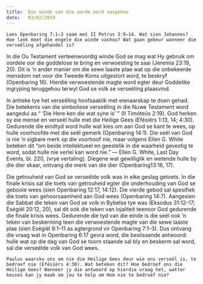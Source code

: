 ```yaml
---
title:  Die winde van die aarde word vasgehou
date:   03/02/2019
---
```


`Lees Openbaring 7:1–3 saam met II Petrus 3:9–14. Wat sien Johannes? Hoe lank moet die engele die winde vashou? Wat gaan gebeur wanneer die verseëling afgehandel is?` 

In die Ou Testament verteenwoordig winde God se mag wat Hy gebruik om oordele oor die goddelose te bring en verwoesting te saai (Jeremia 23:19, 20). Dit is ‘n ander manier om die sewe laaste plae wat op die onbekeerde mensdom net voor die Tweede Koms uitgestort word, te beskryf (Openbaring 16). Hierdie verwoestende magte word egter deur Goddelike ingryping teruggehou terwyl God se volk se verseëling plaasvind. 

In antieke tye het verseëling hoofsaaklik met eienaarskap te doen gehad. Die betekenis van die simboliese verseëling in die Nuwe Testament word aangedui as “ ‘Die Here ken die wat syne is’ ” (II Timóteüs 2:19). God herken sy eie mense en verseël hulle met die Heilige Gees (Efésiërs 1:13, 14; 4:30). Gedurende die eindtyd word hulle wat kies om aan God se kant te wees, op hulle voorhoofde met die seël gemerk (Openbaring 14:1). Die seël van God is nie ‘n sigbare merk op die voorhoof nie, maar volgens Ellen G. White beteken dit “om beide intellektueel en geestelik in die waarheid gevestig te word, sodat hulle nie verlei kan word nie.” — Ellen G. White, Last Day Events, bl. 220, (vrye vertaling). Diegene wat gewilliglik en wetende hulle by die dier skaar, ontvang die merk van die dier (Openbaring13:16, 17). 

Die getrouheid van God se verseëlde volk was in elke geslag getoets. In die finale krisis sal die toets van getrouheid egter die onderhouding van God se gebooie wees (sien Openbaring 12:17, 14:12). Die vierde gebod sal spesifiek die toets van gehoorsaamheid aan God wees (Openbaring 14:7). Aangesien die Sabbat die teken van God se volk in Bybelse tye was (Eksodus 31:12–17; Eségiël 20:12, 20), sal dit ook die teken van lojaliteit teenoor God gedurende die finale krisis wees. Gedurende die tyd van die einde is die seël ook ‘n teken van beskerming teen die verwoestende magte van die sewe laaste plae (sien Eségiël 9:1–11 as agtergrond vir Openbaring 7:1–3). Dus ontvang die vraag wat in Openbaring 6:17 gevra word, die beslissende antwoord: hulle wat op die dag van God se toorn staande sal bly en beskerm sal word, sal die verseëlde volk van God wees. 

`Paulus waarsku ons om nie die Heilige Gees deur wie ons verseël is, te bedroef nie (Efésiërs 4:30). Wat beteken dit? Hoe bedroef ons die Heilige Gees? Wanneer jy die antwoord op hierdie vraag het, watter keuses kan jy maak om jou te help om Hom nie te bedroef nie?`